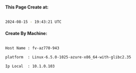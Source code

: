
   
#### This Page Create at:

```bash

2024-08-15 - 19:43:21 UTC

```

#### Create By Machine:

```bash

Host Name : fv-az770-943

platform  : Linux-6.5.0-1025-azure-x86_64-with-glibc2.35

Ip Local  : 10.1.0.103

```

